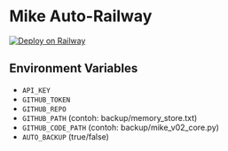 # Mike Auto-Railway

[![Deploy on Railway](https://railway.com/button.svg)](https://railway.com/deploy/vLeV-R?referralCode=39yiKC)

## Environment Variables
- `API_KEY`
- `GITHUB_TOKEN`
- `GITHUB_REPO`
- `GITHUB_PATH` (contoh: backup/memory_store.txt)
- `GITHUB_CODE_PATH` (contoh: backup/mike_v02_core.py)
- `AUTO_BACKUP` (true/false)



